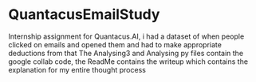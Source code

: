 # QuantacusEmailStudy
Internship assignment for Quantacus.AI, i had a dataset of when people clicked on emails and opened them and had to make appropriate deductions from that
The Analysing3 and Analysing py files contain the google collab code, the ReadMe contains the writeup which contains the explanation for my entire thought process
